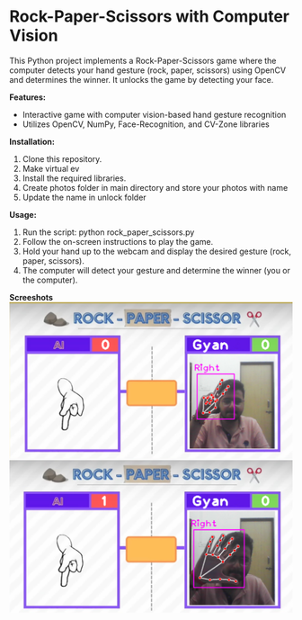 # Rock-Paper-Scissors with Computer Vision

This Python project implements a Rock-Paper-Scissors game where the computer detects your hand gesture (rock, paper, scissors) using OpenCV and determines the winner. It unlocks the game by detecting your face.

**Features:**

- Interactive game with computer vision-based hand gesture recognition
- Utilizes OpenCV, NumPy, Face-Recognition, and CV-Zone libraries


**Installation:**

1. Clone this repository.
2. Make virtual ev
2. Install the required libraries.
4. Create photos folder in main directory and store your photos with name
5. Update the name in unlock folder

**Usage:**
1. Run the script:
   python rock_paper_scissors.py
2. Follow the on-screen instructions to play the game.
3. Hold your hand up to the webcam and display the desired gesture (rock, paper, scissors).
4. The computer will detect your gesture and determine the winner (you or the computer).

**Screeshots**
![Screenshot](screenshots/ss1.png)
![Screenshot](screenshots/ss2.png)

